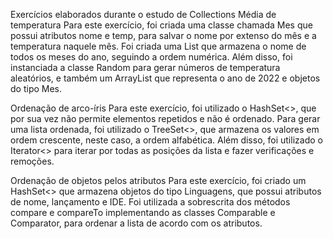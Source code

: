 Exercícios elaborados durante o estudo de Collections
Média de temperatura
Para este exercício, foi criada uma classe chamada Mes que possui atributos nome e temp, para salvar o nome por extenso do mês e a temperatura naquele mês. Foi criada uma List<String> que armazena o nome de todos os meses do ano, seguindo a ordem numérica. Além disso, foi instanciada a classe Random para gerar números de temperatura aleatórios, e também um ArrayList<Mes> que representa o ano de 2022 e objetos do tipo Mes.

Ordenação de arco-íris
Para este exercício, foi utilizado o HashSet<>, que por sua vez não permite elementos repetidos e não é ordenado. Para gerar uma lista ordenada, foi utilizado o TreeSet<>, que armazena os valores em ordem crescente, neste caso, a ordem alfabética. Além disso, foi utilizado o Iterator<> para iterar por todas as posições da lista e fazer verificações e remoções.

Ordenação de objetos pelos atributos
Para este exercício, foi criado um HashSet<> que armazena objetos do tipo Linguagens, que possui atributos de nome, lançamento e IDE. Foi utilizada a sobrescrita dos métodos compare e compareTo implementando as classes Comparable e Comparator, para ordenar a lista de acordo com os atributos.
